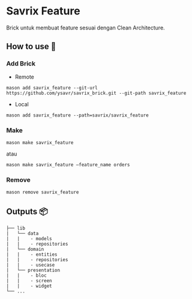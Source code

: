 # Savrix Feature

Brick untuk membuat feature sesuai dengan Clean Architecture.

## How to use 🚀

### Add Brick
- Remote
```
mason add savrix_feature --git-url https://github.com/ysavr/savrix_brick.git --git-path savrix_feature
```

- Local
```
mason add savrix_feature --path=savrix/savrix_feature
```

### Make
```
mason make savrix_feature
```
atau
```
mason make savrix_feature —feature_name orders
```

### Remove
 ```
mason remove savrix_feature
```

## Outputs 📦

```
├── lib
|   └── data
|   |    - models
|   |    - repositories
|   └── domain
|   |    - entities
|   |    - repositories
|   |    - usecase
|   └── presentation
|   |    - bloc
|   |    - screen
|   |    - widget
└── ...
```

